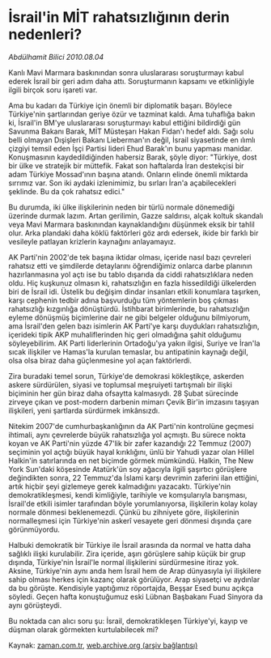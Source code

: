 # İsrail'in MİT rahatsızlığının derin nedenleri?

*Abdülhamit Bilici 2010.08.04*

<td class="columnist-detail">
<p>Kanlı Mavi Marmara baskınından sonra uluslararası soruşturmayı kabul ederek İsrail bir geri adım daha attı. Soruşturmanın kapsamı ve etkinliğiyle ilgili birçok soru işareti var.</p>
<p>
<div id="haberMetinDiv">
<p>Ama bu kadarı da Türkiye için önemli bir diplomatik başarı. Böylece Türkiye'nin şartlarından geriye özür ve tazminat kaldı. Ama tuhaflığa bakın ki, İsrail'in BM'ye uluslararası soruşturmayı kabul ettiğini bildirdiği gün Savunma Bakanı Barak, MİT Müsteşarı Hakan Fidan'ı hedef aldı. Sağı solu belli olmayan Dışişleri Bakanı Lieberman'ın değil, İsrail siyasetinde en ılımlı çizgiyi temsil eden İşçi Partisi lideri Ehud Barak'ın bunu yapması manidar. Konuşmasının kaydedildiğinden habersiz Barak, şöyle diyor: "Türkiye, dost bir ülke ve stratejik bir müttefik. Fakat son haftalarda İran destekçisi bir adam Türkiye Mossad'ının başına atandı. Onların elinde önemli miktarda sırrımız var. Son iki aydaki izlenimimiz, bu sırları İran'a açabilecekleri şeklinde. Bu da çok rahatsız edici."
<p>Bu durumda, iki ülke ilişkilerinin neden bir türlü normale dönemediği üzerinde durmak lazım. Artan gerilimin, Gazze saldırısı, alçak koltuk skandalı veya Mavi Marmara baskınından kaynaklandığını düşünmek eksik bir tahlil olur. Arka plandaki daha köklü faktörleri göz ardı edersek, ikide bir farklı bir vesileyle patlayan krizlerin kaynağını anlayamayız. 
<p>AK Parti'nin 2002'de tek başına iktidar olması, içeride nasıl bazı çevreleri rahatsız etti ve şimdilerde detaylarını öğrendiğimiz onlarca darbe planının hazırlanmasına yol açtı ise bu tablo dışarıda da ciddi rahatsızlıklara neden oldu. Hiç kuşkunuz olmasın ki, rahatsızlığın en fazla hissedildiği ülkelerden biri de İsrail idi. Üstelik bu değişim dindar insanları etkili konumlara taşırken, karşı cephenin tedbir adına başvurduğu tüm yöntemlerin boş çıkması rahatsızlığı kızgınlığa dönüştürdü. İstihbarat birimlerinde, bu rahatsızlığın eyleme dönüşmüş biçimlerine dair ne gibi belgeler olduğunu bilmiyorum, ama İsrail'den gelen bazı isimlerin AK Parti'ye karşı duydukları rahatsızlığın, içerideki tipik AKP muhaliflerinden hiç geri olmadığına şahit olduğumu söyleyebilirim. AK Parti liderlerinin Ortadoğu'ya yakın ilgisi, Suriye ve İran'la sıcak ilişkiler ve Hamas'la kurulan temaslar, bu antipatinin kaynağı değil, olsa olsa biraz daha güçlenmesine yol açan faktörlerdi.
<p>Zira buradaki temel sorun, Türkiye'de demokrasi kökleştikçe, askerden askere sürdürülen, siyasi ve toplumsal meşruiyeti tartışmalı bir ilişki biçiminin her gün biraz daha ofsaytta kalmasıydı. 28 Şubat sürecinde zirveye çıkan ve post-modern darbenin mimarı Çevik Bir'in imzasını taşıyan ilişkileri, yeni şartlarda sürdürmek imkânsızdı.
<p>Nitekim 2007'de cumhurbaşkanlığının da AK Parti'nin kontrolüne geçmesi ihtimali, aynı çevrelerde büyük rahatsızlığa yol açmıştı. Bu sürece nokta koyan ve AK Parti'nin yüzde 47'lik bir zafer kazandığı 22 Temmuz (2007) seçiminin yol açtığı büyük hayal kırıklığını, ünlü bir Yahudi yazar olan Hillel Halkin'in satırlarında en net biçimde görmek mümkündü. Halkin, The New York Sun'daki köşesinde Atatürk'ün soy ağacıyla ilgili şaşırtıcı görüşlere değindikten sonra, 22 Temmuz'da İslami karşı devrimin zaferini ilan ettiğini, artık hiçbir şeyi gizlemeye gerek kalmadığını yazacaktı. Türkiye'nin demokratikleşmesi, kendi kimliğiyle, tarihiyle ve komşularıyla barışması, İsrail'de etkili isimler tarafından böyle yorumlanıyorsa, ilişkilerin kolay kolay normale dönmesi beklenemezdi. Çünkü bu zihniyete göre, ilişkilerinin normalleşmesi için Türkiye'nin askerî vesayete geri dönmesi dışında çare görünmüyordu.
<p>Halbuki demokratik bir Türkiye ile İsrail arasında da normal ve hatta daha sağlıklı ilişki kurulabilir. Zira içeride, aşırı görüşlere sahip küçük bir grup dışında, Türkiye'nin İsrail'le normal ilişkilerini sürdürmesine itiraz yok. Aksine, Türkiye'nin aynı anda hem İsrail hem de Arap dünyasıyla iyi ilişkilere sahip olması herkes için kazanç olarak görülüyor. Arap siyasetçi ve aydınlar da bu görüşte. Kendisiyle yaptığımız röportajda, Beşşar Esed bunu açıkça söyledi. Geçen hafta konuştuğumuz eski Lübnan Başbakanı Fuad Sinyora da aynı görüşteydi.
<p>Bu noktada can alıcı soru şu: İsrail, demokratikleşen Türkiye'yi, kayıp ve düşman olarak görmekten kurtulabilecek mi?</p></p></p></p></p></p></p></div>
</p>
<a href="http://web.archive.org/web/20110104225638/mailto:a.bilici@zaman.com.tr">
</a></td>

Kaynak: [zaman.com.tr](http://zaman.com.tr/yazar.do?yazino=1012173), [web.archive.org (arşiv bağlantısı)](http://web.archive.org/web/20110104225638/http://www.zaman.com.tr/yazar.do?yazino=1012173)
